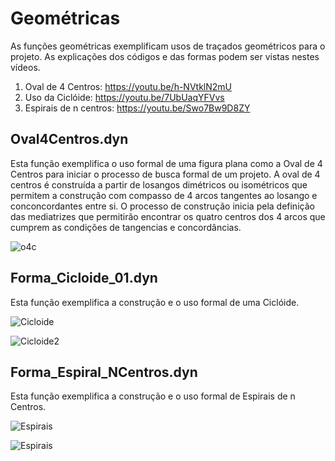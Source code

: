 
# Geométricas

As funções geométricas exemplificam usos de traçados geométricos para o projeto.
As explicações dos códigos e das formas podem ser vistas nestes vídeos.

  1. Oval de 4 Centros:       https://youtu.be/h-NVtklN2mU
  2. Uso da Ciclóide:         https://youtu.be/7UbUaqYFVvs
  3. Espirais de n centros:   https://youtu.be/Swo7Bw9D8ZY

## Oval4Centros.dyn
Esta função exemplifica o uso formal de uma figura plana como a Oval de 4 Centros para iniciar o processo de busca formal de um 
projeto. A oval de 4 centros é construída a partir de losangos dimétricos ou isométricos que permitem a construção com compasso
de 4 arcos tangentes ao losango e conconcordantes entre si. O processo de construção inicia pela definição das mediatrizes que
permitirão encontrar os quatro centros dos 4 arcos que cumprem as condições de tangencias e concordâncias.

![o4c](https://github.com/JLMenegotto/AulasBIM/assets/9437020/fb9f37b6-173e-4d5b-82f1-bb098d3571df)

## Forma_Cicloide_01.dyn
Esta função exemplifica a construção e o uso formal de uma Ciclóide. 

![Cicloide](https://github.com/JLMenegotto/AulasBIM/assets/9437020/15731552-3b55-41f7-a398-ac2d0ad7974c)

![Cicloide2](https://github.com/JLMenegotto/AulasBIM/assets/9437020/1c0a0aaa-993f-4e48-ac13-f4947621b362)

## Forma_Espiral_NCentros.dyn
Esta função exemplifica a construção e o uso formal de Espirais de n Centros.

![Espirais](https://github.com/JLMenegotto/AulasBIM/assets/9437020/346a6f3f-c9a6-43d9-8b2e-4bc60edf4db9)

![Espirais](https://github.com/JLMenegotto/AulasBIM/assets/9437020/772f47bc-e156-4fa8-b9c6-1f9b65becb30)

